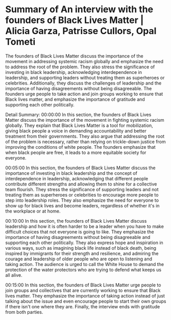 # Summary of An interview with the founders of Black Lives Matter | Alicia Garza, Patrisse Cullors, Opal Tometi

The founders of Black Lives Matter discuss the importance of the movement in addressing systemic racism globally and emphasize the need to address the root of the problem. They also stress the significance of investing in black leadership, acknowledging interdependence in leadership, and supporting leaders without treating them as superheroes or celebrities. Additionally, they discuss the challenges of leadership and the importance of having disagreements without being disagreeable. The founders urge people to take action and join groups working to ensure that Black lives matter, and emphasize the importance of gratitude and supporting each other politically.

Detail Summary: 
00:00:00
In this section, the founders of Black Lives Matter discuss the importance of the movement in fighting systemic racism globally. They explain that Black Lives Matter is a tool for mobilization, giving black people a voice in demanding accountability and better treatment from their governments. They also argue that addressing the root of the problem is necessary, rather than relying on trickle-down justice from improving the conditions of white people. The founders emphasize that when black people are free, it leads to a more equitable society for everyone.

00:05:00
In this section, the founders of Black Lives Matter discuss the importance of investing in black leadership and the concept of interdependence in leadership, acknowledging that different people contribute different strengths and allowing them to shine for a collective team flourish. They stress the significance of supporting leaders and not treating them as superheroes or celebrities to encourage more people to step into leadership roles. They also emphasize the need for everyone to show up for black lives and become leaders, regardless of whether it's in the workplace or at home.

00:10:00
In this section, the founders of Black Lives Matter discuss leadership and how it is often harder to be a leader when you have to make difficult choices that not everyone is going to like. They emphasize the importance of having disagreements without being disagreeable and supporting each other politically. They also express hope and inspiration in various ways, such as imagining black life instead of black death, being inspired by immigrants for their strength and resilience, and admiring the courage and leadership of older people who are open to listening and taking action. The audience is urged to call the White House to demand the protection of the water protectors who are trying to defend what keeps us all alive.

00:15:00
In this section, the founders of Black Lives Matter urge people to join groups and collectives that are currently working to ensure that Black lives matter. They emphasize the importance of taking action instead of just talking about the issue and even encourage people to start their own groups if there isn't one where they are. Finally, the interview ends with gratitude from both parties.

